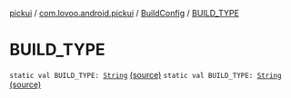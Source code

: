 [pickui](../../index.md) / [com.lovoo.android.pickui](../index.md) / [BuildConfig](index.md) / [BUILD_TYPE](./-b-u-i-l-d_-t-y-p-e.md)

# BUILD_TYPE

`static val BUILD_TYPE: `[`String`](https://kotlinlang.org/api/latest/jvm/stdlib/kotlin/-string/index.html) [(source)](https://github.com/lovoo/android-pickpic/blob/master/pickui/build/generated/source/buildConfig/debug/com/lovoo/android/pickui/BuildConfig.java#L14)
`static val BUILD_TYPE: `[`String`](https://kotlinlang.org/api/latest/jvm/stdlib/kotlin/-string/index.html) [(source)](https://github.com/lovoo/android-pickpic/blob/master/pickui/build/generated/source/buildConfig/debug/com/lovoo/android/pickui/BuildConfig.java#L14)